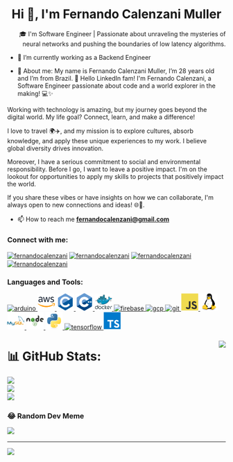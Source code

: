 <h1 align="center">Hi 👋, I'm Fernando Calenzani Muller</h1>
<p align="right">🎓 I'm Software Engineer | Passionate about unraveling the mysteries of neural networks and pushing the boundaries of low latency algorithms.</p>

- 🔭 I’m currently working as a Backend Engineer

- 💬 About me: My name is Fernando Calenzani Muller, I’m 28 years old and I’m from Brazil. 🚀 Hello LinkedIn fam! I'm Fernando Calenzani, a Software Engineer passionate about code and a world explorer in the making! 💻✨

Working with technology is amazing, but my journey goes beyond the digital world. My life goal? Connect, learn, and make a difference!

I love to travel 🌍✈️, and my mission is to explore cultures, absorb knowledge, and apply these unique experiences to my work. I believe global diversity drives innovation.

Moreover, I have a serious commitment to social and environmental responsibility. Before I go, I want to leave a positive impact. I'm on the lookout for opportunities to apply my skills to projects that positively impact the world.

If you share these vibes or have insights on how we can collaborate, I'm always open to new connections and ideas! 🌐🌟.

- 📫 How to reach me **fernandocalenzani@gmail.com**

<h3 align="left">Connect with me:</h3>
<p align="left">
<a href="https://linkedin.com/in/fernandocalenzani" target="blank"><img align="center" src="https://raw.githubusercontent.com/rahuldkjain/github-profile-readme-generator/master/src/images/icons/Social/linked-in-alt.svg" alt="fernandocalenzani" height="30" width="40" /></a>
<a href="https://fb.com/fernandocalenzani" target="blank"><img align="center" src="https://raw.githubusercontent.com/rahuldkjain/github-profile-readme-generator/master/src/images/icons/Social/facebook.svg" alt="fernandocalenzani" height="30" width="40" /></a>
<a href="https://instagram.com/fernandocalenzani" target="blank"><img align="center" src="https://raw.githubusercontent.com/rahuldkjain/github-profile-readme-generator/master/src/images/icons/Social/instagram.svg" alt="fernandocalenzani" height="30" width="40" /></a>
<a href="https://discord.gg/fernandocalenzani" target="blank"><img align="center" src="https://raw.githubusercontent.com/rahuldkjain/github-profile-readme-generator/master/src/images/icons/Social/discord.svg" alt="fernandocalenzani" height="30" width="40" /></a>
</p>

<h3 align="left">Languages and Tools:</h3>
<p align="left"> <a href="https://www.arduino.cc/" target="_blank" rel="noreferrer"> <img src="https://cdn.worldvectorlogo.com/logos/arduino-1.svg" alt="arduino" width="40" height="40"/> </a> <a href="https://aws.amazon.com" target="_blank" rel="noreferrer"> <img src="https://raw.githubusercontent.com/devicons/devicon/master/icons/amazonwebservices/amazonwebservices-original-wordmark.svg" alt="aws" width="40" height="40"/> </a> <a href="https://www.cprogramming.com/" target="_blank" rel="noreferrer"> <img src="https://raw.githubusercontent.com/devicons/devicon/master/icons/c/c-original.svg" alt="c" width="40" height="40"/> </a> <a href="https://www.w3schools.com/cpp/" target="_blank" rel="noreferrer"> <img src="https://raw.githubusercontent.com/devicons/devicon/master/icons/cplusplus/cplusplus-original.svg" alt="cplusplus" width="40" height="40"/> </a> <a href="https://www.docker.com/" target="_blank" rel="noreferrer"> <img src="https://raw.githubusercontent.com/devicons/devicon/master/icons/docker/docker-original-wordmark.svg" alt="docker" width="40" height="40"/> </a> <a href="https://firebase.google.com/" target="_blank" rel="noreferrer"> <img src="https://www.vectorlogo.zone/logos/firebase/firebase-icon.svg" alt="firebase" width="40" height="40"/> </a> <a href="https://cloud.google.com" target="_blank" rel="noreferrer"> <img src="https://www.vectorlogo.zone/logos/google_cloud/google_cloud-icon.svg" alt="gcp" width="40" height="40"/> </a> <a href="https://git-scm.com/" target="_blank" rel="noreferrer"> <img src="https://www.vectorlogo.zone/logos/git-scm/git-scm-icon.svg" alt="git" width="40" height="40"/> </a> <a href="https://developer.mozilla.org/en-US/docs/Web/JavaScript" target="_blank" rel="noreferrer"> <img src="https://raw.githubusercontent.com/devicons/devicon/master/icons/javascript/javascript-original.svg" alt="javascript" width="40" height="40"/> </a> <a href="https://www.linux.org/" target="_blank" rel="noreferrer"> <img src="https://raw.githubusercontent.com/devicons/devicon/master/icons/linux/linux-original.svg" alt="linux" width="40" height="40"/> </a> <a href="https://www.mysql.com/" target="_blank" rel="noreferrer"> <img src="https://raw.githubusercontent.com/devicons/devicon/master/icons/mysql/mysql-original-wordmark.svg" alt="mysql" width="40" height="40"/> </a> <a href="https://nodejs.org" target="_blank" rel="noreferrer"> <img src="https://raw.githubusercontent.com/devicons/devicon/master/icons/nodejs/nodejs-original-wordmark.svg" alt="nodejs" width="40" height="40"/> </a> <a href="https://www.python.org" target="_blank" rel="noreferrer"> <img src="https://raw.githubusercontent.com/devicons/devicon/master/icons/python/python-original.svg" alt="python" width="40" height="40"/> </a> <a href="https://www.tensorflow.org" target="_blank" rel="noreferrer"> <img src="https://www.vectorlogo.zone/logos/tensorflow/tensorflow-icon.svg" alt="tensorflow" width="40" height="40"/> </a> <a href="https://www.typescriptlang.org/" target="_blank" rel="noreferrer"> <img src="https://raw.githubusercontent.com/devicons/devicon/master/icons/typescript/typescript-original.svg" alt="typescript" width="40" height="40"/> </a> </p>


###

<img align="right" height="150" src="https://i.pinimg.com/originals/ab/53/c3/ab53c3258caa5c3c691b4de46cb5ad88.gif"  />

###


# 📊 GitHub Stats:
![](https://github-readme-stats.vercel.app/api?username=fernandocalenzani&theme=blue-green&hide_border=true&include_all_commits=true&count_private=true)<br/>
![](https://github-readme-streak-stats.herokuapp.com/?user=fernandocalenzani&theme=blue-green&hide_border=true)<br/>
![](https://github-readme-stats.vercel.app/api/top-langs/?username=fernandocalenzani&theme=blue-green&hide_border=true&include_all_commits=true&count_private=true&layout=compact)


### 😂 Random Dev Meme
<img src='https://randommeme-five.vercel.app/' style="height: 400px;"/>

---
[![](https://visitcount.itsvg.in/api?id=fernandocalenzani&icon=0&color=0)](https://visitcount.itsvg.in)

<!-- Proudly created with GPRM ( https://gprm.itsvg.in ) -->

